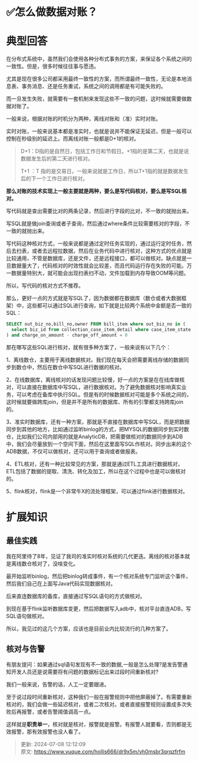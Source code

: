 # ✅怎么做数据对账？

# 典型回答


在分布式系统中，虽然我们会使用各种分布式事务的方案，来保证各个系统之间的一致性。但是，很多时候往往事与愿违。



尤其是现在很多公司都采用最终一致性的方案，而所谓最终一致性，无论是本地消息表、事务消息、还是任务重试，系统之间的调用都是有可能失败的。



而一旦发生失败，就需要有一套机制来发现这些不一致的问题，这时候就需要做数据对账了。



一般来说，根据对账的时机分为两种，离线对账和（准）实时对账。



实时对账，一般来说基本都是准实时，也就是说并不能保证无延迟，但是一般可以控制在秒级别的延迟上。而离线对账一般都是D+1的核对。



> D+1：D指的是自然日，包括工作日和节假日。+1指的是第二天，也就是说数据发生后的第二天进行核对。
>
> T+1 ：T 指的是交易日，一般来说就是工作日，所以T+1指的就是数据发生后的下一个工作日进行核对。
>



**那么对账的技术实现上一般主要就是两种，要么是写代码核对，要么是写SQL核对。**



写代码就是查出需要比对的两条记录，然后进行字段的比对，不一致的就抛出来。

写SQL就是做join查询或者子查询，然后通过where条件比较需要核对的字段，不一致的就抛出来。



写代码这种核对方式，一般来说都是通过定时任务实现的，通过运行定时任务，然后去扫表，或者去远程拉数据，然后在业务代码中进行核对，这种方式的优点就是比较通用，不管是数据库，还是文件，还是远程接口，都可以做核对。缺点就是一旦数据量大了，代码核对的时效性就会比较差，而且代码运行存在失败的可能。万一数据量特别大，就可能会出现扫表扫不动，文件加载到内存导致OOM等问题。



所以，写代码的核对方式不推荐。



那么，更好一点的方式就是写SQL了，因为数据都在数据库（数仓或者大数据框架）中，这些都可以通过SQL进行查询，如下就是比较两个系统中金额是否一致的SQL：



```sql
SELECT out_biz_no,bill_no,owner FROM bill_item where out_biz_no in (
  select biz_id from collection_case_item_detail where case_item_state = "COLLECTING" and cur_ovd_principal > 0
) and charge_on_amount - charge_off_amount = 0 
```



那在哪写这些SQL进行核对，就有很多种方案了，一般来说有以下几个：



1、离线数仓，主要用于离线数据核对。我们现在每天会把需要离线存储的数据同步到数仓中，然后在数仓中写SQL进行数据的核对。

2、在线数据库，离线核对的话发现问题比较慢，好一点的方案是在在线库做核对，可以直接在数据库中写SQL，进行数据核对。为了避免数据核对影响真实业务，可以考虑在备库中执行SQL。但是有的时候数据核对可能是多个系统之间的，这时候就要做跨库join，但是并不是所有的数据库、所有的引擎都支持跨库join的。

3、准实时数据库，还有一种方案，那就是不直接在数据库中写SQL，而是把数据同步到其他的地方，比如通过监听binlog的方式，把MYSQL的数据同步到实时数仓，比如我们公司内部用的就是AnalyticDB，把需要做核对的数据同步到ADB中，我们会尽量放到一个空间下面，然后在这里面写SQL作核对。同步出来的这个ADB数据，不仅可以做核对，还可以用于查询或者做报表。

4、ETL核对，还有一种比较常见的方案，那就是通过ETL工具进行数据核对，ETL包括了数据的提取、清洗、转化及加工，所以在这个过程中也是可以做核对的。

5、flink核对，flink是一个非常牛X的流处理框架，可以通过flink进行数据核对。





# 扩展知识


## 最佳实践


我在阿里待了8年，见证了我司的准实时核对系统的几代更迭。离线的核对基本就是离线数仓核对了，没啥变化。



最开始监听binlog，然后把binlog转成事件，有一个核对系统专门监听这个事件，然后我们自己在上面写Java代码实现数据核对。



后来直连数据库的备库，直接通过写SQL语句的方式做核对。



到现在基于flink监听数据库变更，然后把数据写入adb中，核对平台直连ADB，写SQL语句做核对。



所以，我见过的这几个方案，应该也是目前业内比较流行的几种方案了。





## 核对与告警


有朋友提问：如果通过sql语句发现有不一致的数据,一般是怎么处理?是发告警通知开发人员还是说需要将有问题的数据标记出来过段时间重新核对?



我们一般来说，告警的话，人工一定要跟进。



至于说过段时间重新核对，这种我们一般在报警规则中把他屏蔽掉了。有需要重新核对的，我们会做一些延迟核对，或者二次核对。或者直接报警规则设置成多次失败后再报警，或者告警阈值调高一点。



这样就是**职责单一**，核对就是核对，报警就是报警。有报警人就要看，否则都是无效报警，那有效报警也没人看了。



> 更新: 2024-07-08 12:12:09  
> 原文: <https://www.yuque.com/hollis666/dr9x5m/vh0msbr3qrqzfrfm>